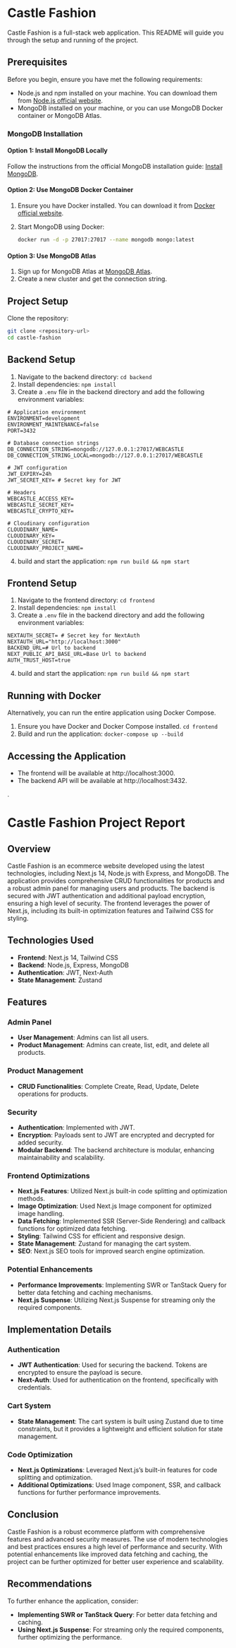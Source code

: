 # Castle Fashion

Castle Fashion is a full-stack web application. This README will guide you through the setup and running of the project.

## Prerequisites

Before you begin, ensure you have met the following requirements:

- Node.js and npm installed on your machine. You can download them from [Node.js official website](https://nodejs.org/).
- MongoDB installed on your machine, or you can use MongoDB Docker container or MongoDB Atlas.

### MongoDB Installation

#### Option 1: Install MongoDB Locally

Follow the instructions from the official MongoDB installation guide: [Install MongoDB](https://docs.mongodb.com/manual/installation/).

#### Option 2: Use MongoDB Docker Container

1. Ensure you have Docker installed. You can download it from [Docker official website](https://www.docker.com/).
2. Start MongoDB using Docker:

    ```bash
    docker run -d -p 27017:27017 --name mongodb mongo:latest
    ```

#### Option 3: Use MongoDB Atlas

1. Sign up for MongoDB Atlas at [MongoDB Atlas](https://www.mongodb.com/cloud/atlas).
2. Create a new cluster and get the connection string.

## Project Setup

Clone the repository:

```bash
git clone <repository-url>
cd castle-fashion
```


## Backend Setup

1. Navigate to the backend directory: 
```cd backend```
2. Install dependencies: 
```npm install```
3. Create a ```.env``` file in the backend directory and add the following environment variables:

```
# Application environment
ENVIRONMENT=development
ENVIRONMENT_MAINTENANCE=false
PORT=3432

# Database connection strings
DB_CONNECTION_STRING=mongodb://127.0.0.1:27017/WEBCASTLE
DB_CONNECTION_STRING_LOCAL=mongodb://127.0.0.1:27017/WEBCASTLE

# JWT configuration
JWT_EXPIRY=24h
JWT_SECRET_KEY= # Secret key for JWT

# Headers
WEBCASTLE_ACCESS_KEY=
WEBCASTLE_SECRET_KEY=
WEBCASTLE_CRYPTO_KEY=

# Cloudinary configuration
CLOUDINARY_NAME=
CLOUDINARY_KEY=
CLOUDINARY_SECRET=
CLOUDINARY_PROJECT_NAME=
```
4. build and start the application: ```npm run build && npm start```

## Frontend Setup

1. Navigate to the frontend directory: 
```cd frontend```
2. Install dependencies: 
```npm install```
3. Create a ```.env``` file in the backend directory and add the following environment variables:

```
NEXTAUTH_SECRET= # Secret key for NextAuth
NEXTAUTH_URL="http://localhost:3000"
BACKEND_URL=# Url to backend
NEXT_PUBLIC_API_BASE_URL=Base Url to backend
AUTH_TRUST_HOST=true
```
4. build and start the application: ```npm run build && npm start```


## Running with Docker
Alternatively, you can run the entire application using Docker Compose.


1. Ensure you have Docker and Docker Compose installed.
```cd frontend```
2. Build and run the application: 
```docker-compose up --build```

## Accessing the Application
- The frontend will be available at http://localhost:3000.
- The backend API will be available at http://localhost:3432.

.

# Castle Fashion Project Report

## Overview

Castle Fashion is an ecommerce website developed using the latest technologies, including Next.js 14, Node.js with Express, and MongoDB. The application provides comprehensive CRUD functionalities for products and a robust admin panel for managing users and products. The backend is secured with JWT authentication and additional payload encryption, ensuring a high level of security. The frontend leverages the power of Next.js, including its built-in optimization features and Tailwind CSS for styling.

## Technologies Used

- **Frontend**: Next.js 14, Tailwind CSS
- **Backend**: Node.js, Express, MongoDB
- **Authentication**: JWT, Next-Auth
- **State Management**: Zustand

## Features

### Admin Panel

- **User Management**: Admins can list all users.
- **Product Management**: Admins can create, list, edit, and delete all products.

### Product Management

- **CRUD Functionalities**: Complete Create, Read, Update, Delete operations for products.

### Security

- **Authentication**: Implemented with JWT.
- **Encryption**: Payloads sent to JWT are encrypted and decrypted for added security.
- **Modular Backend**: The backend architecture is modular, enhancing maintainability and scalability.

### Frontend Optimizations

- **Next.js Features**: Utilized Next.js built-in code splitting and optimization methods.
- **Image Optimization**: Used Next.js Image component for optimized image handling.
- **Data Fetching**: Implemented SSR (Server-Side Rendering) and callback functions for optimized data fetching.
- **Styling**: Tailwind CSS for efficient and responsive design.
- **State Management**: Zustand for managing the cart system.
- **SEO**: Next.js SEO tools for improved search engine optimization.


### Potential Enhancements

- **Performance Improvements**: Implementing SWR or TanStack Query for better data fetching and caching mechanisms.
- **Next.js Suspense**: Utilizing Next.js Suspense for streaming only the required components.


## Implementation Details

### Authentication

- **JWT Authentication**: Used for securing the backend. Tokens are encrypted to ensure the payload is secure.
- **Next-Auth**: Used for authentication on the frontend, specifically with credentials.

### Cart System

- **State Management**: The cart system is built using Zustand due to time constraints, but it provides a lightweight and efficient solution for state management.

### Code Optimization

- **Next.js Optimizations**: Leveraged Next.js’s built-in features for code splitting and optimization.
- **Additional Optimizations**: Used Image component, SSR, and callback functions for further performance improvements.

## Conclusion

Castle Fashion is a robust ecommerce platform with comprehensive features and advanced security measures. The use of modern technologies and best practices ensures a high level of performance and security. With potential enhancements like improved data fetching and caching, the project can be further optimized for better user experience and scalability.

## Recommendations

To further enhance the application, consider:

- **Implementing SWR or TanStack Query**: For better data fetching and caching.
- **Using Next.js Suspense**: For streaming only the required components, further optimizing the performance.
